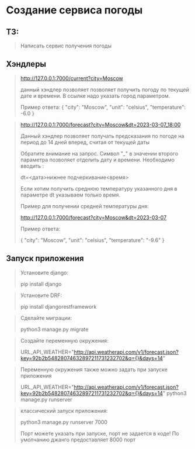 # Создание сервиса погоды
## ТЗ:
> Написать сервис получения погоды


## Хэндлеры
> http://127.0.0.1:7000/current?city=Moscow
> 
> данный хэндлер позволяет позволяет получить погоду по текущей дате и времени. В ссылке надо указать город параметром.
>
>Пример ответа: {
    "city": "Moscow",
    "unit": "celsius",
    "temperature": -6.0
}

> http://127.0.0.1:7000/forecast?city=Moscow&dt=2023-03-07_18:00
> 
> Данный хэндлер позволяет получать предсказания по погоде на период до 14 дней вперед, считая от текущей даты
> 
> Обратите внимание на запрос. Символ "_" в значении второго параметра
> позволяет отделить дату и времени. Необходимо вводить : 
> 
> dt=<дата>нижнее подчеркивание<время>
> 
> Если хотим получить среднюю температуру указанного дня в параметре dt
> указываем только время. 
> 
> Пример для получении средней температуры дня:
> 
> http://127.0.0.1:7000/forecast?city=Moscow&dt=2023-03-07
> 
> Пример ответа:
> 
> {
    "city": "Moscow",
    "unit": "celsius",
    "temperature": "-9.6"
}

## Запуск приложения
> Установите django:
> 
> pip install django
>

> Установите DRF:
> 
> pip install djangorestframework

> Сделайте миграции:
> 
> python3 manage.py migrate

> Cоздайте переменную окружения:
> 
> URL_API_WEATHER="http://api.weatherapi.com/v1/forecast.json?key=92b2b54828074632897211731232702&q={}&days=14"

> Переменную окружения также можно задать при запуске приложения
> 
> URL_API_WEATHER="http://api.weatherapi.com/v1/forecast.json?key=92b2b54828074632897211731232702&q={}&days=14" python3 manage.py runserver

> классический запуск приложения:
> 
> python3 manage.py runserver 7000
> 
> Порт можете указать при запуске, порт не задается в коде! По умолчанию джанго предоставляет 8000 порт